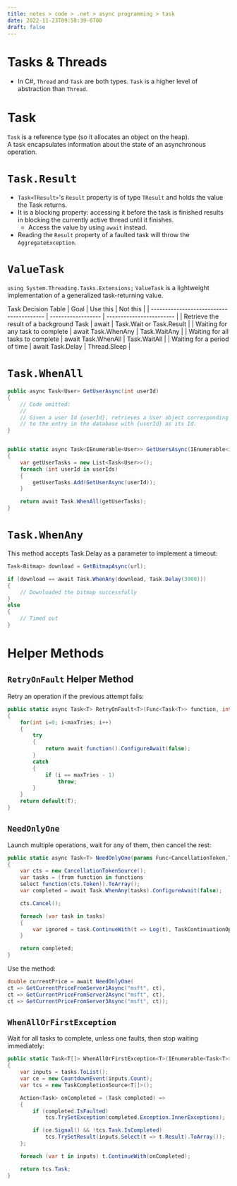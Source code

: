 ```yaml
---
title: notes > code > .net > async programming > task
date: 2022-11-23T09:58:39-0700
draft: false
---
```

# Tasks & Threads
- In C#, `Thread` and `Task` are both types. `Task` is a higher level of abstraction than `Thread`.

# Task
`Task` is a reference type (so it allocates an object on the heap).  
A task encapsulates information about the state of an asynchronous operation.

# `Task.Result`
- `Task<TResult>`'s `Result` property is of type `TResult` and holds the value the Task returns.
- It is a blocking property: accessing it before the task is finished results in blocking the currently active thread until it finishes.
  - Access the value by using `await` instead.
- Reading the `Result` property of a faulted task will throw the `AggregateException`.

# `ValueTask`
`using System.Threading.Tasks.Extensions;`
`ValueTask` is a lightweight implementation of a generalized task-returning value.

Task Decision Table
| Goal                                     | Use this           | Not this                 |
| ---------------------------------------- | ------------------ | ------------------------ |
| Retrieve the result of a background Task | await              | Task.Wait or Task.Result |
| Waiting for any task to complete         | await Task.WhenAny | Task.WaitAny             |
| Waiting for all tasks to complete        | await Task.WhenAll | Task.WaitAll             |
| Waiting for a period of time             | await Task.Delay   | Thread.Sleep             |

# `Task.WhenAll`
```cs
public async Task<User> GetUserAsync(int userId)
{
    // Code omitted:
    //
    // Given a user Id {userId}, retrieves a User object corresponding
    // to the entry in the database with {userId} as its Id.
}


public static async Task<IEnumerable<User>> GetUsersAsync(IEnumerable<int> userIds)
{
    var getUserTasks = new List<Task<User>>();
    foreach (int userId in userIds)
    {
        getUserTasks.Add(GetUserAsync(userId));
    }

    return await Task.WhenAll(getUserTasks);
}
```

# `Task.WhenAny`
This method accepts Task.Delay as a parameter to implement a timeout:
```cs
Task<Bitmap> download = GetBitmapAsync(url);

if (download == await Task.WhenAny(download, Task.Delay(3000)))
{
    // Downloaded the bitmap successfully
}
else
{
    // Timed out
}
```

# Helper Methods
## `RetryOnFault` Helper Method
Retry an operation if the previous attempt fails:
```cs
public static async Task<T> RetryOnFault<T>(Func<Task<T>> function, int maxTries)
{
    for(int i=0; i<maxTries; i++)
    {
        try
        {
            return await function().ConfigureAwait(false);
        }
        catch
        {
            if (i == maxTries - 1)
                throw;
        }
    }
    return default(T);
}
```
## `NeedOnlyOne`
Launch multiple operations, wait for any of them, then cancel the rest:
```cs
public static async Task<T> NeedOnlyOne(params Func<CancellationToken,Task<T>> [] functions)
{
    var cts = new CancellationTokenSource();
    var tasks = (from function in functions
    select function(cts.Token)).ToArray();
    var completed = await Task.WhenAny(tasks).ConfigureAwait(false);

    cts.Cancel();

    foreach (var task in tasks)
    {
        var ignored = task.ContinueWith(t => Log(t), TaskContinuationOptions.OnlyOnFaulted);
    }

    return completed;
}
```
Use the method:
```cs
double currentPrice = await NeedOnlyOne(
ct => GetCurrentPriceFromServer1Async("msft", ct),
ct => GetCurrentPriceFromServer2Async("msft", ct),
ct => GetCurrentPriceFromServer3Async("msft", ct));
```

## `WhenAllOrFirstException`
Wait for all tasks to complete, unless one faults, then stop waiting immediately:
```cs
public static Task<T[]> WhenAllOrFirstException<T>(IEnumerable<Task<T>> tasks)
{
    var inputs = tasks.ToList();
    var ce = new CountdownEvent(inputs.Count);
    var tcs = new TaskCompletionSource<T[]>();

    Action<Task> onCompleted = (Task completed) =>
    {
        if (completed.IsFaulted)
            tcs.TrySetException(completed.Exception.InnerExceptions);

        if (ce.Signal() && !tcs.Task.IsCompleted)
            tcs.TrySetResult(inputs.Select(t => t.Result).ToArray());
    };

    foreach (var t in inputs) t.ContinueWith(onCompleted);

    return tcs.Task;
}
```
